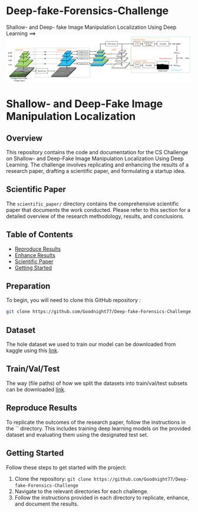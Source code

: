 # Deep-fake-Forensics-Challenge
Shallow- and Deep- fake Image Manipulation 
Localization Using Deep Learning 
==> ![](./images/network-Recovered.png)

# Shallow- and Deep-Fake Image Manipulation Localization

## Overview

This repository contains the code and documentation for the CS Challenge on Shallow- and Deep-Fake Image Manipulation Localization Using Deep Learning. The challenge involves replicating and enhancing the results of a research paper, drafting a scientific paper, and formulating a startup idea.

## Scientific Paper

The `scientific_paper/` directory contains the comprehensive scientific paper that documents the work conducted. Please refer to this section for a detailed overview of the research methodology, results, and conclusions.

## Table of Contents

- [Reproduce Results](#reproduce-results)
- [Enhance Results](#enhance-results)
- [Scientific Paper](#scientific-paper)
- [Getting Started](#getting-started)

## Preparation 
To begin, you will need to clone this GitHub repository :
```bash
git clone https://github.com/Goodnight77/Deep-fake-Forensics-Challenge.git
```
## Dataset
The hole dataset we used to train our model can be downloaded from kaggle using this [link](https://www.kaggle.com/datasets/mohamedbenticha/tsyp-cs-challenge).

## Train/Val/Test
The way (file paths) of how we split the datasets into train/val/test subsets can be downloaded [link](https://www.dropbox.com/s/opjpz9hoy5xm4um/paths.zip?dl=0).

## Reproduce Results
To replicate the outcomes of the research paper, follow the instructions in the `` directory. This includes training deep learning models on the provided dataset and evaluating them using the designated test set.


## Getting Started

Follow these steps to get started with the project:

1. Clone the repository: `git clone https://github.com/Goodnight77/Deep-fake-Forensics-Challenge`
2. Navigate to the relevant directories for each challenge.
3. Follow the instructions provided in each directory to replicate, enhance, and document the results.

